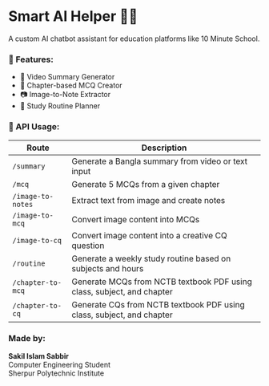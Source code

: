 # Smart AI Helper 🤖📘

A custom AI chatbot assistant for education platforms like 10 Minute School.

### 🔧 Features:
- 🎥 Video Summary Generator
- 📘 Chapter-based MCQ Creator
- 📷 Image-to-Note Extractor
- 📅 Study Routine Planner

### 🚀 API Usage:

| Route | Description |
|-------|-------------|
| `/summary` | Generate a Bangla summary from video or text input |
| `/mcq` | Generate 5 MCQs from a given chapter |
| `/image-to-notes` | Extract text from image and create notes |
| `/image-to-mcq` | Convert image content into MCQs |
| `/image-to-cq` | Convert image content into a creative CQ question |
| `/routine` | Generate a weekly study routine based on subjects and hours |
| `/chapter-to-mcq` | Generate MCQs from NCTB textbook PDF using class, subject, and chapter |
| `/chapter-to-cq` | Generate CQs from NCTB textbook PDF using class, subject, and chapter |

### Made by:
**Sakil Islam Sabbir**  
Computer Engineering Student  
Sherpur Polytechnic Institute

